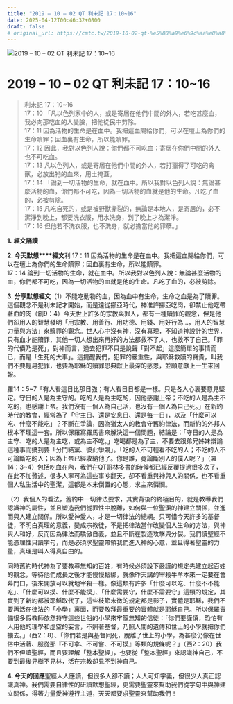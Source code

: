 ```yaml
---
title: "2019 – 10 – 02 QT 利未記 17：10~16"
date: 2025-04-12T00:46:32+0800
draft: false
# original_url: https://cmtc.tw/2019-10-02-qt-%e5%88%a9%e6%9c%aa%e8%a8%98-17%ef%bc%9a1016
---
```


![2019 – 10 – 02 QT 利未記 17：10~16](/images/qt.jpg   "2019 – 10 – 02 QT 利未記 17：10~16")

# 2019 – 10 – 02 QT 利未記 17：10~16

> 利未記 17：10~16  
> 17：10 「凡以色列家中的人，或是寄居在他們中間的外人，若吃甚麼血，我必向那吃血的人變臉，把他從民中剪除。  
> 17：11 因為活物的生命是在血中。我把這血賜給你們，可以在壇上為你們的生命贖罪；因血裏有生命，所以能贖罪。  
> 17：12 因此，我對以色列人說：你們都不可吃血；寄居在你們中間的外人也不可吃血。  
> 17：13 凡以色列人，或是寄居在他們中間的外人，若打獵得了可吃的禽獸，必放出牠的血來，用土掩蓋。  
> 17：14 「論到一切活物的生命，就在血中。所以我對以色列人說：無論甚麼活物的血，你們都不可吃，因為一切活物的血就是他的生命。凡吃了血的，必被剪除。  
> 17：15 凡吃自死的，或是被野獸撕裂的，無論是本地人，是寄居的，必不潔淨到晚上，都要洗衣服，用水洗身，到了晚上才為潔淨。  
> 17：16 但他若不洗衣服，也不洗身，就必擔當他的罪孽。」

**1.** **經文誦讀**

**2. 今天默想****經文**利 17：11 因為活物的生命是在血中。我把這血賜給你們，可以在壇上為你們的生命贖罪；因血裏有生命，所以能贖罪。  
17：14 論到一切活物的生命，就在血中。所以我對以色列人說：無論甚麼活物的血，你們都不可吃，因為一切活物的血就是他的生命。凡吃了血的，必被剪除。

**3. 分享默想經文**（1）不能吃動物的血，因為血中有生命，生命之血是為了贖罪。這個觀念不是利未記才開始，而是遠從挪亞時代，神准許挪亞吃肉，卻禁止他吃帶著血的肉（創9：4）今天世上許多的宗教與罪人，都有一種贖罪的觀念，但是他們卻用人的智慧發明「用宗教、用善行、用功德、用錢、用好行為…，用人的智慧力量與方法」來贖罪的觀念。世人心中沒有神，沒有真理，不知道神設計的世界，只有血才能贖罪，其他一切人想出來再好的方法都救不了人，也救不了自己。「罪的代價乃是死」，對神而言，過去犯罪不只是說聲「對不起」這麼簡單的事情而已，而是「生死的大事」。這提醒我們，犯罪的嚴重性，與耶穌救贖的寶貴，叫我們不要輕易犯罪，也要為耶穌的贖罪恩典獻上最深的感恩，並願意獻上一生來回報。

羅14：5~7「有人看這日比那日強；有人看日日都是一樣。只是各人心裏要意見堅定。守日的人是為主守的。吃的人是為主吃的，因他感謝上帝；不吃的人是為主不吃的，也感謝上帝。我們沒有一個人為自己活，也沒有一個人為自己死。」在新約時代的教會，經常為了「守主日、還是安息日、還是每一日」，以及「什麼可以吃、什麼不能吃」？不斷在爭論，因為猶太人的教會守舊約律法，而新約的外邦人根本不理這一套。所以保羅寫羅馬書來解決這一個問題，結論是：「守日的人是為主守、吃的人是為主吃，或為主不吃。」吃喝都是為了主，不要去跟弟兄姊妹辯論這種事而搞到要「分門結黨、彼此爭競」。「吃的人不可輕看不吃的人；不吃的人不可論斷吃的人；因為上帝已經收納他了。你是誰，竟論斷別人的僕人呢？」（羅14：3~4）包括吃血在內，我們在QT哥林多書的時候都已經反覆提過很多次了，在此不加贅述，很多人寧可為這些事吵翻天，卻不看重與神與人的關係，也不看重個人私生活中的聖潔，這都是本末倒置的心態，求主來憐憫。

（2）我個人的看法，舊約中一切律法要求，其實背後的終極目的，就是教導我們認識神的屬性，並且塑造我們從罪性中脫離，如何與一位聖潔的神建立關係，並進而與人建立關係。所以愛神愛人，才是一切律法的總綱。只可惜今天許多的基督徒，不明白真理的意義，變成宗教徒，不是把律法當作改變個人生命的方法，與神與人和好，反而因為律法而驕傲自義，並且不斷在製造攻擊與分裂。我們讀聖經不能憑理性只讀字句，而是必須求聖靈帶領我們進入神的心意，並且得著聖靈的力量，真理是叫人得真自由的。

同時舊約時代神為了要教導無知的百姓，有時候必須設下嚴謹的規定先建立起百姓的觀念，等待他們成長之後才能慢慢鬆綁，就像昨天講的宰殺牛羊本來一定要在會幕門口，後來開放可以就地宰殺一樣。像這類有許多「什麼可以吃、什麼不不能吃」、「什麼可以摸、什麼不能摸」、「什麼需要守，什麼不需要守」這類的規定，其實到了新約都被耶穌取代了，這些枝節末微的規定都是影子，實體是耶穌，我們不要再活在律法的「小學」裏面，而要敬拜最重要的實體就是耶穌自己。所以保羅責備很多假教師依然持守這些世俗的小學來牢籠無知的信徒：「你們要謹慎，恐怕有人用他的理學和虛空的妄言，不照著基督，乃照人間的遺傳和世上的小學就把你們擄去。」（西2：8）、「你們若是與基督同死，脫離了世上的小學，為甚麼仍像在世俗中活著、服從那『不可拿、不可嘗、不可摸』等類的規條呢？」（西2：20）我們不但讀聖經，而且要理解「整本聖經」，也要從「整本聖經」來認識神自己，不要到最後見樹不見林，活在宗教卻見不到神自己。

**4. 今天的回應**聖經人人應讀，但很多人卻不讀；人人可知字義，但很少人真正認識真神。我們需要自律性的研讀默想聖經，更需要聖靈來幫助我們從字句中與神建立關係，得著力量愛神遵行主道，天天都要求聖靈來幫助我們！